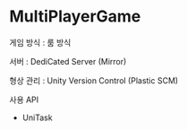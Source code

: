 # MultiPlayerGame

게임 방식 : 룸 방식

서버 : DediCated Server (Mirror)

형상 관리 : Unity Version Control (Plastic SCM)

사용 API 
- UniTask
